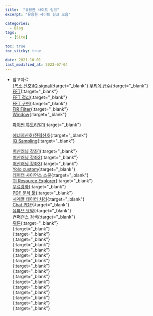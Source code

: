 ```yaml
---
title:  "유용한 사이트 링크"
excerpt: "유용한 사이트 링크 모음"

categories:
  - Blog
tags:
  - [Site]

toc: true
toc_sticky: true

date: 2021-10-01
last_modified_at: 2023-07-04
---
```


- 참고자료  
  [(복소 신호)IQ signal](https://blog.naver.com/rlaghlfh/221112341508){:target="_blank"} 
  [푸리에 급수](https://spacebike.tistory.com/6){:target="_blank"} 
  [FFT](https://m.blog.naver.com/PostView.naver?isHttpsRedirect=true&blogId=suya309&logNo=221467948212){:target="_blank"}  
  [FFT 정리](https://piaflu.tistory.com/127){:target="_blank"}  
  [FFT 구현](https://m.blog.naver.com/PostView.naver?isHttpsRedirect=true&blogId=wjdalsdl1016&logNo=221109321310){:target="_blank"}  
  [FIR Filter](https://ryanclaire.blogspot.com/2020/09/fir-filter-c-python.html){:target="_blank"}  
  [Window](https://blog.naver.com/PostView.naver?blogId=lecroykorea&logNo=221543564959&parentCategoryNo=&categoryNo=24&viewDate=&isShowPopularPosts=true&from=search){:target="_blank"}  

  [파이썬 튜토리얼1](https://codetorial.net/){:target="_blank"}  

  [에너지신호/전력신호](https://ensxoddl.tistory.com/94){:target="_blank"}  
  [IQ Sampling](https://pysdr.org/content/sampling.html){:target="_blank"}  

  [머신러닝 강좌1](https://www.coursera.org/){:target="_blank"}  
  [머신러닝 강좌2](https://www.udacity.com/){:target="_blank"}  
  [머신러닝 강좌3](https://fullstackdeeplearning.com/course/2022/){:target="_blank"}  
  [Yolo custom](https://blog.paperspace.com/yolov7/){:target="_blank"}  
  [데이터 사이언스 스쿨](https://datascienceschool.net/intro.html){:target="_blank"}  
  [TI Resource Explorer](https://dev.ti.com/tirex/explore/node?a=1AslXXD__1.00.00.26&node=A__ADnbI7zK9bSRgZqeAxprvQ__radar_toolbox__1AslXXD__1.00.00.26&r=1AslXXD__1.10.00.13){:target="_blank"}  
  [무료강좌](https://mcode.co.kr/company/){:target="_blank"}  
  [PDF 분석 툴](https://typeset.io/){:target="_blank"}  
  [시계열 데이터 처리](https://phdinds-aim.github.io/time_series_handbook/Preface/Preface.html){:target="_blank"}  
  [Chat PDF](https://www.chatpdf.com/){:target="_blank"}  
  [유튜브 요약](https://traw.ai/collection/fab8be37-176c-4d97-bff8-8df77c5885c3){:target="_blank"}  
  [컨퍼런스 검색](https://confsearch.ethz.ch/){:target="_blank"}  
  [뤼튼](https://wrtn.ai/){:target="_blank"}  
  [](){:target="_blank"}  
  [](){:target="_blank"}  
  [](){:target="_blank"}  
  [](){:target="_blank"}  
  [](){:target="_blank"}  
  [](){:target="_blank"}  
  [](){:target="_blank"}  
  [](){:target="_blank"}  
  [](){:target="_blank"}  
  [](){:target="_blank"}  
  [](){:target="_blank"}  
  [](){:target="_blank"}  
  [](){:target="_blank"}  
  [](){:target="_blank"}  
  [](){:target="_blank"}  
  [](){:target="_blank"}  

